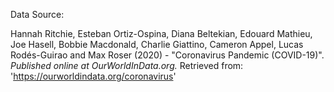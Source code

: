 Data Source:

Hannah Ritchie, Esteban Ortiz-Ospina, Diana Beltekian, Edouard Mathieu, Joe Hasell, Bobbie Macdonald, Charlie Giattino, Cameron Appel, Lucas Rodés-Guirao and Max Roser (2020) - "Coronavirus Pandemic (COVID-19)". *Published online at OurWorldInData.org.* Retrieved from: 'https://ourworldindata.org/coronavirus'
